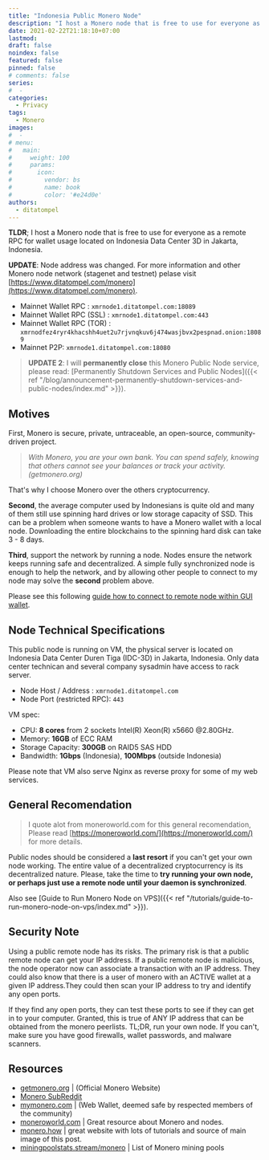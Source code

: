 ```yaml
---
title: "Indonesia Public Monero Node"
description: "I host a Monero node that is free to use for everyone as a remote RPC for wallet usage located on Indonesia Data Center 3D in Jakarta, Indonesia."
date: 2021-02-22T21:18:10+07:00
lastmod:
draft: false
noindex: false
featured: false
pinned: false
# comments: false
series:
#  - 
categories:
  - Privacy
tags:
  - Monero
images:
#  - 
# menu:
#   main:
#     weight: 100
#     params:
#       icon:
#         vendor: bs
#         name: book
#         color: '#e24d0e'
authors:
  - ditatompel
---
```


**TLDR**; I host a Monero node that is free to use for everyone as a remote RPC for wallet usage located on Indonesia Data Center 3D in Jakarta, Indonesia.

<!--more-->

**UPDATE**: Node address was changed. For more information and other Monero node network (stagenet and testnet) pelase visit [https://www.ditatompel.com/monero](https://www.ditatompel.com/monero).

- Mainnet Wallet RPC : `xmrnode1.ditatompel.com:18089`
- Mainnet Wallet RPC (SSL) : `xmrnode1.ditatompel.com:443`
- Mainnet Wallet RPC (TOR) : `xmrnodfez4ryr4khacshh4uet2u7rjvnqkuv6j474wasjbvx2pespnad.onion:18089`
- Mainnet P2P: `xmrnode1.ditatompel.com:18080`

> **UPDATE 2**: I will **permanently close** this Monero Public Node service, please read: [Permanently Shutdown Services and Public Nodes]({{< ref "/blog/announcement-permanently-shutdown-services-and-public-nodes/index.md" >}}).

## Motives
First, Monero is secure, private, untraceable, an open-source, community-driven project.

> _With Monero, you are your own bank. You can spend safely, knowing that others cannot see your balances or track your activity. (getmonero.org)_

That's why I choose Monero over the others cryptocurrency.

**Second**, the average computer used by Indonesians is quite old and many of them still use spinning hard drives or low storage capacity of SSD. This can be a problem when someone wants to have a Monero wallet with a local node. Downloading the entire blockchains to the spinning hard disk can take 3 - 8 days.

**Third**, support the network by running a node. Nodes ensure the network keeps running safe and decentralized. A simple fully synchronized node is enough to help the network, and by allowing other people to connect to my node may solve the **second** problem above.

Please see this following [guide how to connect to remote node within GUI wallet](https://www.getmonero.org/resources/user-guides/remote_node_gui.html).

## Node Technical Specifications
This public node is running on VM, the physical server is located on Indonesia Data Center Duren Tiga (IDC-3D) in Jakarta, Indonesia. Only data center technican and several company sysadmin have access to rack server.

- Node Host / Address : `xmrnode1.ditatompel.com`
- Node Port (restricted RPC): `443`

VM spec:
- CPU: **8 cores** from 2 sockets Intel(R) Xeon(R) x5660 @2.80GHz.
- Memory: **16GB** of ECC RAM
- Storage Capacity: **300GB** on RAID5 SAS HDD
- Bandwidth: **1Gbps** (Indonesia), **100Mbps** (outside Indonesia)

Please note that VM also serve Nginx as reverse proxy for some of my web services.

## General Recomendation
> I quote alot from moneroworld.com for this general recomendation, Please read [https://moneroworld.com/](https://moneroworld.com/) for more details.

Public nodes should be considered a **last resort** if you can't get your own node working. The entire value of a decentralized cryptocurrency is its decentralized nature. Please, take the time to **try running your own node, or perhaps just use a remote node until your daemon is synchronized**.

Also see [Guide to Run Monero Node on VPS]({{< ref "/tutorials/guide-to-run-monero-node-on-vps/index.md" >}}).

## Security Note
Using a public remote node has its risks. The primary risk is that a public remote node can get your IP address. If a public remote node is malicious, the node operator now can associate a transaction with an IP address. They could also know that there is a user of monero with an ACTIVE wallet at a given IP address.They could then scan your IP address to try and identify any open ports.

If they find any open ports, they can test these ports to see if they can get in to your computer. Granted, this is true of ANY IP address that can be obtained from the monero peerlists. TL;DR, run your own node. If you can't, make sure you have good firewalls, wallet passwords, and malware scanners.

## Resources
- [getmonero.org](https://www.getmonero.org/) | (Official Monero Website)
- [Monero SubReddit](https://www.reddit.com/r/Monero/)
- [mymonero.com](https://mymonero.com/) | (Web Wallet, deemed safe by respected members of the community)
- [moneroworld.com](https://moneroworld.com/) | Great resource about Monero and nodes.
- [monero.how](https://www.monero.how/) | great website with lots of tutorials and source of main image of this post.
- [miningpoolstats.stream/monero](https://miningpoolstats.stream/monero) | List of Monero mining pools